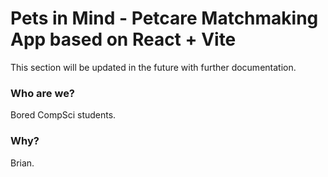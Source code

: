# Pets in Mind - Petcare Matchmaking App based on React + Vite

This section will be updated in the future with further documentation.

### Who are we?
Bored CompSci students.

### Why?
Brian.
